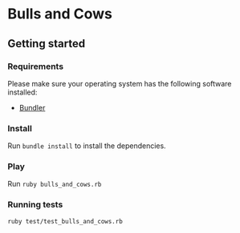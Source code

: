 # Bulls and Cows

## Getting started

### Requirements
Please make sure your operating system has the following software installed:
* [Bundler](https://bundler.io/)

### Install
Run `bundle install` to install the dependencies.

### Play
Run `ruby bulls_and_cows.rb`

### Running tests
`ruby test/test_bulls_and_cows.rb`
